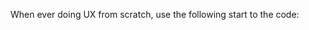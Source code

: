 When ever doing UX from scratch, use the following start to the code:

<div class = "container">

<div class = "wrapper">

<!-- remaining divs go here -->

</div>

</div>
